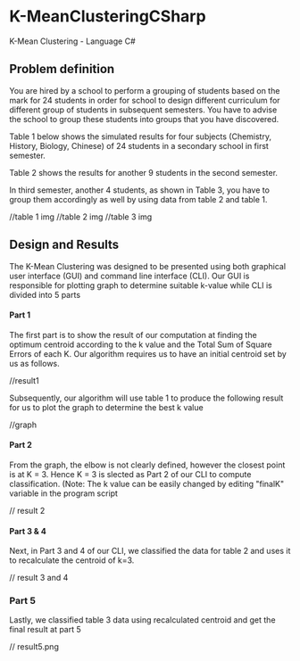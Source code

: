 # K-MeanClusteringCSharp

K-Mean Clustering - Language C#

## Problem definition
You are hired by a school to perform a grouping of students based on the mark for 24 students in order for school to design different curriculum for different group of students in subsequent semesters. You have to advise the school to group these students into
groups that you have discovered.

Table 1 below shows the simulated results for four subjects (Chemistry, History, Biology, Chinese) of 24 students in a secondary school in first semester. 

Table 2 shows the results for another 9 students in the second semester.

In third semester, another 4 students, as shown in Table 3, you have to group them accordingly as well by using data from table 2 and table 1.

//table 1 img
//table 2 img
//table 3 img

## Design and Results
The K-Mean Clustering was designed to be presented using both graphical user interface (GUI) and command line interface (CLI). Our GUI is responsible for plotting graph to determine suitable k-value while CLI is divided into 5 parts

#### Part 1
The first part is to show the result of our computation at finding the optimum centroid according to the k value and the Total Sum of Square Errors of each K. Our algorithm requires us to have an initial centroid set by us as follows. 

//result1

Subsequently, our algorithm will use table 1 to produce the following result for us to plot the graph to determine the best k value

//graph

#### Part 2
From the graph, the elbow is not clearly defined, however the closest point is at K = 3. Hence K = 3 is slected as Part 2 of our CLI to compute classification.
(Note: The k value can be easily changed by editing "finalK" variable in the program script

// result 2

#### Part 3 & 4
Next, in Part 3 and 4 of our CLI, we classified the data for table 2 and uses it to recalculate the centroid of k=3.

// result 3 and 4

### Part 5
Lastly, we classified table 3 data using recalculated centroid and get the final result at part 5

// result5.png
